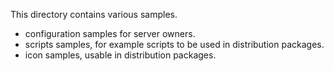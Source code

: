 This directory contains various samples.

- configuration samples for server owners.
- scripts samples, for example scripts to be used in distribution packages.
- icon samples, usable in distribution packages.
